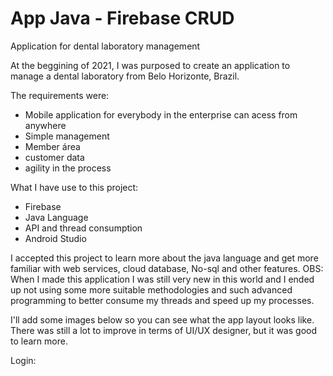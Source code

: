 # App Java - Firebase CRUD

Application for dental laboratory management

At the beggining of 2021, I was purposed to create an application to manage a dental laboratory from Belo Horizonte, Brazil.

The requirements were:

- Mobile application for everybody in the enterprise can acess from anywhere
- Simple management
- Member área
- customer data
- agility in the process

What I have use to this project:

- Firebase
- Java Language
- API and thread consumption
- Android Studio

I accepted this project to learn more about the java language and get more familiar with web services, cloud database, No-sql and other features. OBS: When I made this application I was still very new in this world and I ended up not using some more suitable methodologies and such advanced programming to better consume my threads and speed up my processes.


I'll add some images below so you can see what the app layout looks like. There was still a lot to improve in terms of UI/UX designer, but it was good to learn more.

Login:

